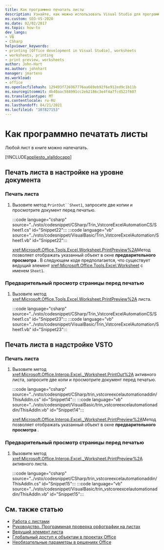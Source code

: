 ```yaml
---
title: Как программно печатать листы
description: Узнайте, как можно использовать Visual Studio для программной печати любого листа в книге Microsoft Excel.
ms.custom: SEO-VS-2020
ms.date: 02/02/2017
ms.topic: how-to
dev_langs:
- VB
- CSharp
helpviewer_keywords:
- printing [Office development in Visual Studio], worksheets
- worksheets, printing
- print preview, worksheets
author: John-Hart
ms.author: johnhart
manager: jmartens
ms.workload:
- office
ms.openlocfilehash: 129493f726967776aa669eb92f6e912ed9c1b11b
ms.sourcegitcommit: 4b40aac584991cc2eb2186c3e4f4a7fcd522f607
ms.translationtype: MT
ms.contentlocale: ru-RU
ms.lasthandoff: 04/21/2021
ms.locfileid: "107827153"
---
```

# <a name="how-to-programmatically-print-worksheets"></a>Как программно печатать листы

Любой лист в книге можно напечатать.

[!INCLUDE[appliesto_xlalldocapp](../vsto/includes/appliesto-xlalldocapp-md.md)]

## <a name="print-a-worksheet-in-a-document-level-customization"></a>Печать листа в настройке на уровне документа

### <a name="to-print-a-worksheet"></a>Печать листа

1. Вызовите метод `PrintOut``Sheet1`, запросите две копии и просмотрите документ перед печатью.

    :::code language="csharp" source="../vsto/codesnippet/CSharp/Trin_VstcoreExcelAutomationCS/Sheet1.cs" id="Snippet22":::
    :::code language="vb" source="../vsto/codesnippet/VisualBasic/Trin_VstcoreExcelAutomation/Sheet1.vb" id="Snippet22":::

   <xref:Microsoft.Office.Tools.Excel.Worksheet.PrintPreview%2A>Метод позволяет отображать указанный объект в окне **предварительного просмотра** . В следующем коде предполагается, что существует ведущий элемент <xref:Microsoft.Office.Tools.Excel.Worksheet> с именем `Sheet1`.

### <a name="to-preview-a-page-before-printing"></a>Предварительный просмотр страницы перед печатью

1. Вызовите метод <xref:Microsoft.Office.Tools.Excel.Worksheet.PrintPreview%2A> листа.

     :::code language="csharp" source="../vsto/codesnippet/CSharp/Trin_VstcoreExcelAutomationCS/Sheet1.cs" id="Snippet23":::
     :::code language="vb" source="../vsto/codesnippet/VisualBasic/Trin_VstcoreExcelAutomation/Sheet1.vb" id="Snippet23":::

## <a name="print-a-worksheet-in-a-vsto-add-in"></a>Печать листа в надстройке VSTO

### <a name="to-print-a-worksheet"></a>Печать листа

1. Вызовите метод <xref:Microsoft.Office.Interop.Excel._Worksheet.PrintOut%2A> активного листа, запросите две копи и просмотрите документ перед печатью.

    :::code language="csharp" source="../vsto/codesnippet/CSharp/trin_vstcoreexcelautomationaddin/ThisAddIn.cs" id="Snippet14":::
    :::code language="vb" source="../vsto/codesnippet/VisualBasic/trin_vstcoreexcelautomationaddin/ThisAddIn.vb" id="Snippet14":::

   <xref:Microsoft.Office.Interop.Excel._Worksheet.PrintPreview%2A>Метод позволяет отображать указанный объект в окне **предварительного просмотра** .

### <a name="to-preview-a-page-before-printing"></a>Предварительный просмотр страницы перед печатью

1. Вызовите метод <xref:Microsoft.Office.Interop.Excel._Worksheet.PrintPreview%2A> активного листа.

     :::code language="csharp" source="../vsto/codesnippet/CSharp/trin_vstcoreexcelautomationaddin/ThisAddIn.cs" id="Snippet15":::
     :::code language="vb" source="../vsto/codesnippet/VisualBasic/trin_vstcoreexcelautomationaddin/ThisAddIn.vb" id="Snippet15":::

## <a name="see-also"></a>См. также статью

- [Работа с листами](../vsto/working-with-worksheets.md)
- [Руководство. Программная проверка орфографии на листах](../vsto/how-to-programmatically-check-spelling-in-worksheets.md)
- [Ведущий элемент листа](../vsto/worksheet-host-item.md)
- [Глобальный доступ к объектам в проектах Office](../vsto/global-access-to-objects-in-office-projects.md)
- [Необязательные параметры в решениях Office](../vsto/optional-parameters-in-office-solutions.md)
